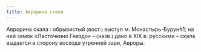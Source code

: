 ```yaml
---
title: Аврорина скала
---
```


Аврорина скала
: обрывистый ⦅вост.⦆ выступ м. Монастырь-Бурун#1; на ней замок «Ласточкино Гнездо» – ⦅назв.⦆ дано в XIX в. русскими – скала выдается в сторону восхода утренней зари, Авроры.
